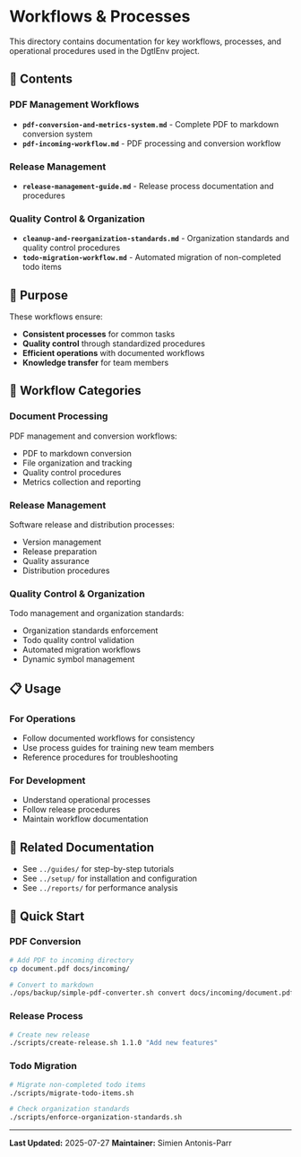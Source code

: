 # Workflows & Processes

This directory contains documentation for key workflows, processes, and operational procedures used in the DgtlEnv project.

## 📁 Contents

### PDF Management Workflows
- **`pdf-conversion-and-metrics-system.md`** - Complete PDF to markdown conversion system
- **`pdf-incoming-workflow.md`** - PDF processing and conversion workflow

### Release Management
- **`release-management-guide.md`** - Release process documentation and procedures

### Quality Control & Organization
- **`cleanup-and-reorganization-standards.md`** - Organization standards and quality control procedures
- **`todo-migration-workflow.md`** - Automated migration of non-completed todo items

## 🎯 Purpose

These workflows ensure:
- **Consistent processes** for common tasks
- **Quality control** through standardized procedures
- **Efficient operations** with documented workflows
- **Knowledge transfer** for team members

## 🔄 Workflow Categories

### Document Processing
PDF management and conversion workflows:
- PDF to markdown conversion
- File organization and tracking
- Quality control procedures
- Metrics collection and reporting

### Release Management
Software release and distribution processes:
- Version management
- Release preparation
- Quality assurance
- Distribution procedures

### Quality Control & Organization
Todo management and organization standards:
- Organization standards enforcement
- Todo quality control validation
- Automated migration workflows
- Dynamic symbol management

## 📋 Usage

### For Operations
- Follow documented workflows for consistency
- Use process guides for training new team members
- Reference procedures for troubleshooting

### For Development
- Understand operational processes
- Follow release procedures
- Maintain workflow documentation

## 🔗 Related Documentation

- See `../guides/` for step-by-step tutorials
- See `../setup/` for installation and configuration
- See `../reports/` for performance analysis

## 🚀 Quick Start

### PDF Conversion
```bash
# Add PDF to incoming directory
cp document.pdf docs/incoming/

# Convert to markdown
./ops/backup/simple-pdf-converter.sh convert docs/incoming/document.pdf
```

### Release Process
```bash
# Create new release
./scripts/create-release.sh 1.1.0 "Add new features"
```

### Todo Migration
```bash
# Migrate non-completed todo items
./scripts/migrate-todo-items.sh

# Check organization standards
./scripts/enforce-organization-standards.sh
```

---

**Last Updated:** 2025-07-27
**Maintainer:** Simien Antonis-Parr
